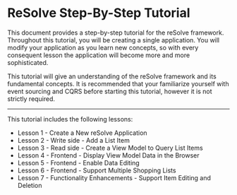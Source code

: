 # ReSolve Step-By-Step Tutorial

This document provides a step-by-step tutorial for the reSolve framework.
Throughout this tutorial, you will be creating a single application. You will modify your application as you learn new concepts, so with every consequent lesson the application will become more and more sophisticated.

This tutorial will give an understanding of the reSolve framework and its fundamental concepts. It is recommended that your familiarize yourself with event sourcing and CQRS before starting this tutorial, however it is not strictly required.

---

This tutorial includes the following lessons:

- Lesson 1 - Create a New reSolve Application
- Lesson 2 - Write side - Add a List Item
- Lesson 3 - Read side - Create a View Model to Query List Items
- Lesson 4 - Frontend - Display View Model Data in the Browser
- Lesson 5 - Frontend - Enable Data Editing
- Lesson 6 - Frontend - Support Multiple Shopping Lists
- Lesson 7 - Functionality Enhancements - Support Item Editing and Deletion
